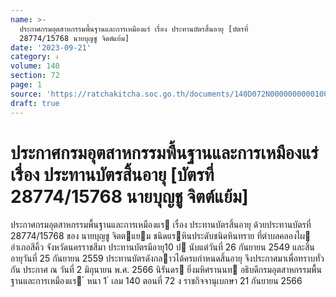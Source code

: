 ```yaml
---
name: >-
  ประกาศกรมอุตสาหกรรมพื้นฐานและการเหมืองแร่ เรื่อง ประทานบัตรสิ้นอายุ [บัตรที่
  28774/15768 นายบุญชู จิตต์แย้ม]
date: '2023-09-21'
category: ง
volume: 140
section: 72
page: 1
source: 'https://ratchakitcha.soc.go.th/documents/140D072N0000000000100.pdf'
draft: true
---
```


# ประกาศกรมอุตสาหกรรมพื้นฐานและการเหมืองแร่ เรื่อง ประทานบัตรสิ้นอายุ [บัตรที่ 28774/15768 นายบุญชู จิตต์แย้ม]

ประกาศกรมอุตสาหกรรมพื้นฐานและการเหมืองแร เรื่อง ประทานบัตรสิ้นอายุ ด้วยประทานบัตรที่ 28774/15768 ของ นายบุญชู จิตตแยม ชนิดแรหินประดับชนิดหินทราย ที่ตําบลคลองไผ อําเภอสีคิ้ว จังหวัดนครราชสีมา ประทานบัตรมีอายุ10 ป นับแต่วันที่ 26 กันยายน 2549 และสิ้นอายุวันที่ 25 กันยายน 2559 ประทานบัตรดังกลาวได้ครบกําหนดสิ้นอายุ จึงประกาศมาเพื่อทราบทั่วกัน ประกาศ ณ วันที่ 2 มิถุนายน พ.ศ. 2566 นิรันดร ยิ่งมหิศรานนท อธิบดีกรมอุตสาหกรรมพื้นฐานและการเหมืองแร ้ หนา 1 ่ เลม 140 ตอนที่ 72 ง ราชกิจจานุเบกษา 21 กันยายน 2566
